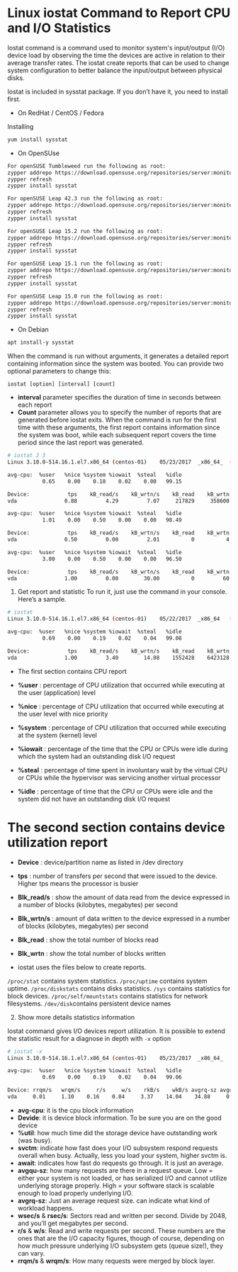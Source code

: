# Linux iostat Command to Report CPU and I/O Statistics

Iostat command is a command used to monitor system's input/output (I/O) device load by observing the time the devices are active in relation to their average transfer rates.  The iostat create reports that can be used to change system configuration to better balance the input/output between physical disks.

Iostat is included in sysstat package. If you don’t have it, you need to install first.

- On RedHat / CentOS / Fedora  

Installing  
```bash
yum install sysstat
```
- On OpenSUse 
```bash
For openSUSE Tumbleweed run the following as root:
zypper addrepo https://download.opensuse.org/repositories/server:monitoring/openSUSE_Tumbleweed/server:monitoring.repo
zypper refresh
zypper install sysstat

For openSUSE Leap 42.3 run the following as root:
zypper addrepo https://download.opensuse.org/repositories/server:monitoring/openSUSE_Leap_42.3/server:monitoring.repo
zypper refresh
zypper install sysstat

For openSUSE Leap 15.2 run the following as root:
zypper addrepo https://download.opensuse.org/repositories/server:monitoring/openSUSE_Leap_15.2/server:monitoring.repo
zypper refresh
zypper install sysstat

For openSUSE Leap 15.1 run the following as root:
zypper addrepo https://download.opensuse.org/repositories/server:monitoring/openSUSE_Leap_15.1/server:monitoring.repo
zypper refresh
zypper install sysstat

For openSUSE Leap 15.0 run the following as root:
zypper addrepo https://download.opensuse.org/repositories/server:monitoring/openSUSE_Leap_15.0/server:monitoring.repo
zypper refresh
zypper install sysstat
```


- On  Debian
```bash
apt install-y sysstat
```

When the command is run without arguments, it generates a detailed report containing information since the system was booted. You can provide two optional parameters to change this:


```
iostat [option] [interval] [count]
```


- **interval** parameter specifies the duration of time in seconds between each report
- **Count** parameter allows you to specify the number of reports that are generated before iostat exits.
When the command is run for the first time with these arguments, the first report contains information since the system was boot, while each subsequent report covers the time period since the last report was generated.


```bash
# iostat 2 3
Linux 3.10.0-514.16.1.el7.x86_64 (centos-01) 	05/23/2017 	_x86_64_  (1 CPU)

avg-cpu:  %user   %nice %system %iowait  %steal   %idle
           0.65    0.00    0.18    0.02    0.00   99.15

Device:            tps    kB_read/s    kB_wrtn/s    kB_read    kB_wrtn
vda               0.88         4.29         7.07     217829     358600

avg-cpu:  %user   %nice %system %iowait  %steal   %idle
           1.01    0.00    0.50    0.00    0.00   98.49

Device:            tps    kB_read/s    kB_wrtn/s    kB_read    kB_wrtn
vda               0.50         0.00         2.01          0          4

avg-cpu:  %user   %nice %system %iowait  %steal   %idle
           3.00    0.00    0.50    0.00    0.00   96.50

Device:            tps    kB_read/s    kB_wrtn/s    kB_read    kB_wrtn
vda               1.00         0.00        30.00          0         60
```



1) Get report and statistic
To run it, just use the command in your console. Here’s a sample.

```bash
# iostat
Linux 3.10.0-514.16.1.el7.x86_64 (centos-01) 	05/22/2017 	_x86_64   (1 CPU)

avg-cpu:  %user   %nice %system %iowait  %steal   %idle
           0.69    0.00    0.19    0.02    0.04   99.08

Device:            tps    kB_read/s    kB_wrtn/s    kB_read    kB_wrtn
vda               1.00         3.40        14.08    1552428    6423128
```

- The first section contains CPU report


- **%user** : percentage of CPU utilization that occurred while executing at the user (application) level
- **%nice** : percentage of CPU utilization that occurred while executing at the user level with nice priority
- **%system** : percentage of CPU utilization that occurred while executing at the system (kernel) level
- **%iowait** : percentage of the time that the CPU or CPUs were idle during which the system had an outstanding disk I/O       request
- **%steal** : percentage of time spent in involuntary wait by the virtual CPU or CPUs while the hypervisor was servicing       another virtual processor
- **%idle** : percentage of time that the CPU or CPUs were idle and the system did not have an outstanding disk I/O request

# The second section contains device utilization report

- **Device** : device/partition name as listed in /dev directory
- **tps** : number of transfers per second that were issued to the device. Higher tps means the processor is busier
- **Blk_read/s** : show the amount of data read from the device expressed in a number of blocks (kilobytes, megabytes) per second
- **Blk_wrtn/s** : amount of data written to the device expressed in a number of blocks (kilobytes, megabytes) per second
- **Blk_read** : show the total number of blocks read
- **Blk_wrtn** : show the total number of blocks written

- iostat uses the files below to create reports.

`/proc/stat` contains system statistics.
`/proc/uptime` contains system uptime.
`/proc/diskstats` contains disks statistics.
`/sys` contains statistics for block devices.
`/proc/self/mountstats` contains statistics for network filesystems.
`/dev/disk`contains persistent device names

2) Show more details statistics information


Iostat command gives I/O devices report utilization. It is possible to extend the statistic result for a diagnose in depth with `-x` option


```bash
# iostat -x
Linux 3.10.0-514.16.1.el7.x86_64 (centos-01) 	05/23/2017 	_x86_64_	(1 CPU)

avg-cpu:  %user   %nice %system %iowait  %steal   %idle
           0.69    0.00    0.19    0.02    0.04   99.06

Device: rrqm/s   wrqm/s     r/s     w/s    rkB/s    wkB/s avgrq-sz avgqu-sz   await r_await w_await  svctm  %util
vda     0.01     1.10    0.16    0.84     3.37    14.04    34.88     0.00    2.35    1.41    2.53   0.40   0.04
```


- **avg-cpu**: it is the cpu block information
- **Devide**: it is device block information. To be sure you are on the good device
- **%util**: how much time did the storage device have outstanding work (was busy).
- **svctm**: indicate how fast does your I/O subsystem respond requests overall when busy. Actually, less you load your         system, higher svctm is.
- **await**: indicates how fast do requests go through. It is just an average.
- **avgqu-sz**: how many requests are there in a request queue. Low = either your system is not loaded, or has serialized       I/O and cannot utilize underlying storage properly. High = your software stack is scalable enough to load properly           underlying I/O.
- **avgrq-sz**: Just an average request size. can indicate what kind of workload happens.
- **wsec/s** & **rsec/s**: Sectors read and written per second. Divide by 2048, and you’ll get megabytes per second.
- **r/s** & **w/s**: Read and write requests per second. These numbers are the ones that are the I/O capacity figures,           though of course, depending on how much pressure underlying I/O subsystem gets (queue size!), they can vary.
- **rrqm/s** & **wrqm/s**: How many requests were merged by block layer.
